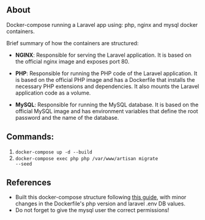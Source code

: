 ## About
Docker-compose running a Laravel app using: php, nginx and mysql docker containers. 
<br/>

Brief summary of how the containers are structured:

* <strong>NGINX</strong>: Responsible for serving the Laravel application. It is based on the official nginx image and exposes port 80.

* <strong>PHP</strong>: Responsible for running the PHP code of the Laravel application. It is based on the official PHP image and has a Dockerfile that installs the necessary PHP extensions and dependencies. It also mounts the Laravel application code as a volume.

* <strong>MySQL</strong>: Responsible for running the MySQL database. It is based on the official MySQL image and has environment variables that define the root password and the name of the database.

## Commands: 
1. <code>docker-compose up -d --build</code>
2. <code>docker-compose exec php php /var/www/artisan migrate --seed</code>

## References
* Built this docker-compose structure following <a href="https://dev.to/aschmelyun/the-beauty-of-docker-for-local-laravel-development-13c0">this guide</a>, with minor changes in the Dockerfile's php version and laravel .env DB values.
* Do not forget to give the mysql user the correct permissions!
